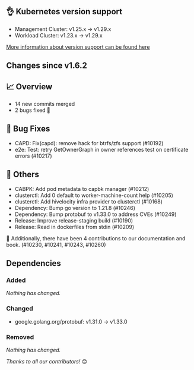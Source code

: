 ## 👌 Kubernetes version support

- Management Cluster: v1.25.x -> v1.29.x
- Workload Cluster: v1.23.x -> v1.29.x

[More information about version support can be found here](https://cluster-api.sigs.k8s.io/reference/versions.html)

## Changes since v1.6.2
## :chart_with_upwards_trend: Overview
- 14 new commits merged
- 2 bugs fixed 🐛

## :bug: Bug Fixes
- CAPD: Fix(capd): remove hack for btrfs/zfs support (#10192)
- e2e: Test: retry GetOwnerGraph in owner references test on certificate errors (#10217)

## :seedling: Others
- CABPK: Add pod metadata to capbk manager (#10212)
- clusterctl: Add 0 default to worker-machine-count help (#10205)
- clusterctl: Add hivelocity infra provider to clusterctl (#10168)
- Dependency: Bump go version to 1.21.8 (#10246)
- Dependency: Bump protobuf to v1.33.0 to address CVEs (#10249)
- Release: Improve release-staging build (#10190)
- Release: Read in dockerfiles from stdin (#10209)

:book: Additionally, there have been 4 contributions to our documentation and book. (#10230, #10241, #10243, #10260) 

## Dependencies

### Added
_Nothing has changed._

### Changed
- google.golang.org/protobuf: v1.31.0 → v1.33.0

### Removed
_Nothing has changed._

_Thanks to all our contributors!_ 😊
